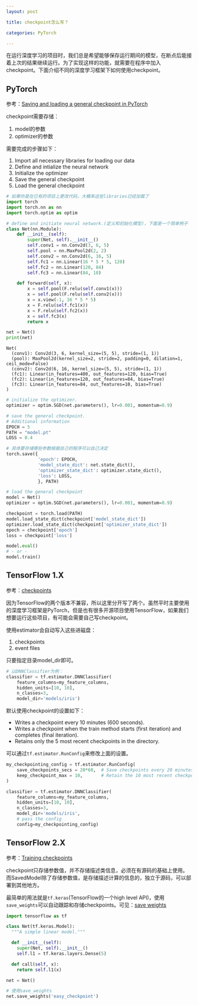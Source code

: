 ```yaml
---
layout: post

title: checkpoint怎么写？

categories: PyTorch

---
```


在运行深度学习的项目时，我们总是希望能够保存运行期间的模型，在断点后能接着上次的结果继续运行。为了实现这样的功能，就需要在程序中加入checkpoint。下面介绍不同的深度学习框架下如何使用checkpoint。

## PyTorch

参考：[Saving and loading a general checkpoint in PyTorch](https://pytorch.org/tutorials/recipes/recipes/saving_and_loading_a_general_checkpoint.html)

checkpoint需要存储：
1. model的参数
2. optimizer的参数

需要完成的步骤如下：
1. Import all necessary libraries for loading our data
2. Define and intialize the neural network
3. Initialize the optimizer
4. Save the general checkpoint
5. Load the general checkpoint


```python
# 如果你是在已有的项目上更改代码，大概率这些libraries已经加载了
import torch 
import torch.nn as nn
import torch.optim as optim

# define and initiate neural network.(定义和初始化模型)，下面是一个简单例子
class Net(nn.Module):
    def __init__(self):
        super(Net, self).__init__()
        self.conv1 = nn.Conv2d(3, 6, 5)
        self.pool = nn.MaxPool2d(2, 2)
        self.conv2 = nn.Conv2d(6, 16, 5)
        self.fc1 = nn.Linear(16 * 5 * 5, 120)
        self.fc2 = nn.Linear(120, 84)
        self.fc3 = nn.Linear(84, 10)

    def forward(self, x):
        x = self.pool(F.relu(self.conv1(x)))
        x = self.pool(F.relu(self.conv2(x)))
        x = x.view(-1, 16 * 5 * 5)
        x = F.relu(self.fc1(x))
        x = F.relu(self.fc2(x))
        x = self.fc3(x)
        return x

net = Net()
print(net)
```

    Net(
      (conv1): Conv2d(3, 6, kernel_size=(5, 5), stride=(1, 1))
      (pool): MaxPool2d(kernel_size=2, stride=2, padding=0, dilation=1, ceil_mode=False)
      (conv2): Conv2d(6, 16, kernel_size=(5, 5), stride=(1, 1))
      (fc1): Linear(in_features=400, out_features=120, bias=True)
      (fc2): Linear(in_features=120, out_features=84, bias=True)
      (fc3): Linear(in_features=84, out_features=10, bias=True)
    )



```python
# initialize the optimizer.
optimizer = optim.SGD(net.parameters(), lr=0.001, momentum=0.9)
```


```python
# save the general checkpoint.
# Additional information
EPOCH = 5
PATH = "model.pt"
LOSS = 0.4

# 具体要存储哪些参数根据自己的程序可以自己决定
torch.save({
            'epoch': EPOCH,
            'model_state_dict': net.state_dict(),
            'optimizer_state_dict': optimizer.state_dict(),
            'loss': LOSS,
            }, PATH)
```


```python
# load the general checkpoint
model = Net()
optimizer = optim.SGD(net.parameters(), lr=0.001, momentum=0.9)

checkpoint = torch.load(PATH)
model.load_state_dict(checkpoint['model_state_dict'])
optimizer.load_state_dict(checkpoint['optimizer_state_dict'])
epoch = checkpoint['epoch']
loss = checkpoint['loss']

model.eval()
# - or -
model.train()
```

## TensorFlow 1.X

参考：[checkpoints](https://github.com/tensorflow/docs/blob/master/site/en/r1/guide/checkpoints.md)

因为TensorFlow的两个版本不兼容，所以这里分开写了两个。虽然平时主要使用的深度学习框架是PyTorch，但是也有很多开源项目使用TensorFlow，如果我们想要运行这些项目，有可能会需要自己写checkpoint。

使用estimator会自动写入这些进磁盘：
1. checkpoints
2. event files

只要指定目录model_dir即可。


```python
# 以DNNClassifier为例：
classifier = tf.estimator.DNNClassifier(
    feature_columns=my_feature_columns,
    hidden_units=[10, 10],
    n_classes=3,
    model_dir='models/iris')
```

默认使用checkpoint的设置如下：
- Writes a checkpoint every 10 minutes (600 seconds).
- Writes a checkpoint when the train method starts (first iteration) and completes (final iteration).
- Retains only the 5 most recent checkpoints in the directory.

可以通过```tf.estimator.RunConfig```来修改上面的设置。


```python
my_checkpointing_config = tf.estimator.RunConfig(
    save_checkpoints_secs = 20*60,  # Save checkpoints every 20 minutes.
    keep_checkpoint_max = 10,       # Retain the 10 most recent checkpoints.
)

classifier = tf.estimator.DNNClassifier(
    feature_columns=my_feature_columns,
    hidden_units=[10, 10],
    n_classes=3,
    model_dir='models/iris',
    # pass the config
    config=my_checkpointing_config)
```

## TensorFlow 2.X

参考：[Training checkpoints](https://www.tensorflow.org/guide/checkpoint)

checkpoint只存储参数值，并不存储描述类信息，必须在有源码的基础上使用。而SavedModel除了存储参数值，是存储描述计算的信息的，独立于源码，可以部署到其他地方。

最简单的用法就是```tf.keras```(TensorFlow的一个high level API)，使用```save_weights```可以自动跟踪和存储checkpoints。可见：[save weights](https://www.tensorflow.org/api_docs/python/tf/keras/Model#save_weights)


```python
import tensorflow as tf

class Net(tf.keras.Model):
  """A simple linear model."""

  def __init__(self):
    super(Net, self).__init__()
    self.l1 = tf.keras.layers.Dense(5)

  def call(self, x):
    return self.l1(x)

net = Net()

# 使用save_weights
net.save_weights('easy_checkpoint')
```
